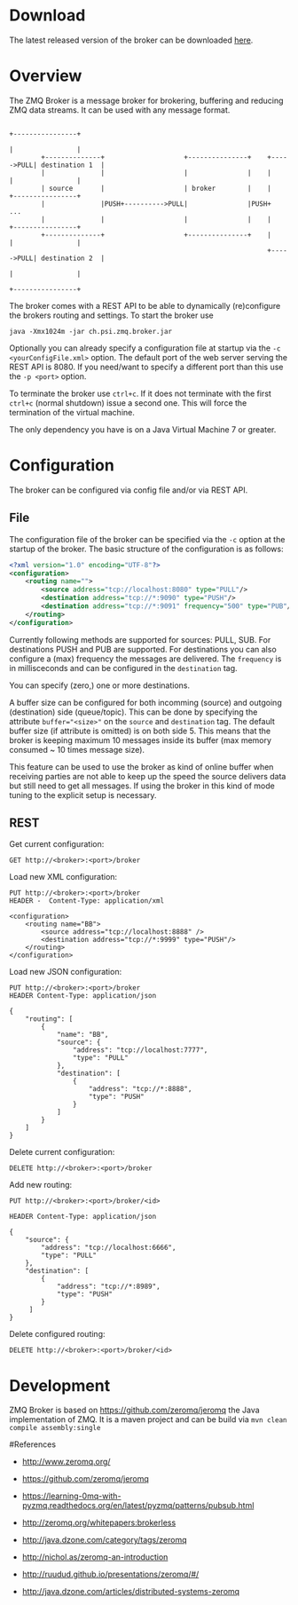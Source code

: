 # Download

The latest released version of the broker can be downloaded [here](http://slsyoke4.psi.ch:8081/artifactory/releases/ch.psi.zmq.broker-2.1.0.jar).


# Overview
The ZMQ Broker is a message broker for brokering, buffering and reducing ZMQ data streams. It can be used with any 
message format.

```
                                                                            +----------------+
                                                                            |                |
        +--------------+                    +---------------+    +----->PULL| destination 1  |
        |              |                    |               |    |          |                |
        | source       |                    | broker        |    |          +----------------+
        |              |PUSH+---------->PULL|               |PUSH+                 ...
        |              |                    |               |    |          +----------------+
        +--------------+                    +---------------+    |          |                |
                                                                 +----->PULL| destination 2  |
                                                                            |                |
                                                                            +----------------+
```

The broker comes with a REST API to be able to dynamically (re)configure the brokers routing and settings.
To start the broker use 

```
java -Xmx1024m -jar ch.psi.zmq.broker.jar
```

Optionally you can already specify a configuration file at startup via the `-c <yourConfigFile.xml>` option.
The default port of the web server serving the REST API is 8080. If you need/want to specify a different port than this use the `-p <port>` option. 

To terminate the broker use `ctrl+c`. If it does not terminate with the first `ctrl+c` (normal shutdown) issue a second one. This will force the 
termination of the virtual machine.

The only dependency you have is on a Java Virtual Machine 7 or greater.


# Configuration
The broker can be configured via config file and/or via REST API. 

## File
The configuration file of the broker can be specified via the `-c` option at the startup of the broker.
The basic structure of the configuration is as follows:

```xml
<?xml version="1.0" encoding="UTF-8"?>
<configuration>
	<routing name="">
		<source address="tcp://localhost:8080" type="PULL"/>
		<destination address="tcp://*:9090" type="PUSH"/>
		<destination address="tcp://*:9091" frequency="500" type="PUB"/>
	</routing>
</configuration>
```

Currently following methods are supported for sources: PULL, SUB. For destinations PUSH and PUB are supported.
For destinations you can also configure a (max) frequency the messages are delivered. The `frequency` is in millisceconds and can be configured in the `destination` tag.

You can specify (zero,) one or more destinations.

A buffer size can be configured for both incomming (source) and outgoing (destination) side (queue/topic). This can be done by specifying the attribute `buffer="<size>"` on the `source` and `destination` tag.
The default buffer size (if attribute is omitted) is on both side 5. This means that the broker is keeping maximum 10 messages inside its buffer (max memory consumed ~ 10 times message size).

This feature can be used to use the broker as kind of online buffer when receiving parties are not able to keep up the speed the source delivers data but still need to get all messages. If using the broker in this kind of mode tuning to the explicit setup is necessary.
   

## REST

Get current configuration:

```
GET http://<broker>:<port>/broker
```

Load new XML configuration:

```
PUT http://<broker>:<port>/broker
HEADER -  Content-Type: application/xml

<configuration>
	<routing name="BB">
		<source address="tcp://localhost:8888" />
		<destination address="tcp://*:9999" type="PUSH"/>
	</routing>
</configuration>
```

Load new JSON configuration:

```
PUT http://<broker>:<port>/broker
HEADER Content-Type: application/json

{
    "routing": [
        {
            "name": "BB",
            "source": {
                "address": "tcp://localhost:7777",
                "type": "PULL"
            },
            "destination": [
                {
                    "address": "tcp://*:8888",
                    "type": "PUSH"
                }
            ]
        }
    ]
}
```

Delete current configuration:

```
DELETE http://<broker>:<port>/broker
```

Add new routing:

```
PUT http://<broker>:<port>/broker/<id>

HEADER Content-Type: application/json

{
    "source": {
        "address": "tcp://localhost:6666",
        "type": "PULL"
    },
    "destination": [
        {
            "address": "tcp://*:8989",
            "type": "PUSH"
        }
     ]
}
```

Delete configured routing:

```
DELETE http://<broker>:<port>/broker/<id>
```


# Development
ZMQ Broker is based on https://github.com/zeromq/jeromq the Java implementation of ZMQ. It is a maven project and can be 
build via `mvn clean compile assembly:single`


#References

  * http://www.zeromq.org/ 
  * https://github.com/zeromq/jeromq 

  * https://learning-0mq-with-pyzmq.readthedocs.org/en/latest/pyzmq/patterns/pubsub.html
  * http://zeromq.org/whitepapers:brokerless 
  * http://java.dzone.com/category/tags/zeromq
  * http://nichol.as/zeromq-an-introduction 
  * http://ruudud.github.io/presentations/zeromq/#/ 
  * http://java.dzone.com/articles/distributed-systems-zeromq

